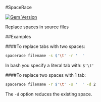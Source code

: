 #SpaceRace

[![Gem Version](https://badge.fury.io/rb/spacerace.svg)](https://badge.fury.io/rb/spacerace)

Replace spaces in source files

##Examples

####To replace tabs with two spaces:

```bash
spacerace filename -s $'\t' -r '  '
```

In bash you specify a literal tab with: `$'\t'`

####To replace two spaces with 1 tab:

```bash
spacerace filename -r $'\t' -s '  ' -d 2
```

The `-d` option reduces the existing space.